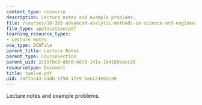 ```yaml
---
content_type: resource
description: Lecture notes and example problems.
file: /courses/18-305-advanced-analytic-methods-in-science-and-engineering-fall-2004/3477ac43d18b5f901fe9bae124e85ce6_twelve.pdf
file_type: application/pdf
learning_resource_types:
- Lecture Notes
ocw_type: OCWFile
parent_title: Lecture Notes
parent_type: CourseSection
parent_uid: 2c19fbc9-d8c6-0dc9-141a-1b4180bacc26
resourcetype: Document
title: twelve.pdf
uid: 3477ac43-d18b-5f90-1fe9-bae124e85ce6
---
```

Lecture notes and example problems.